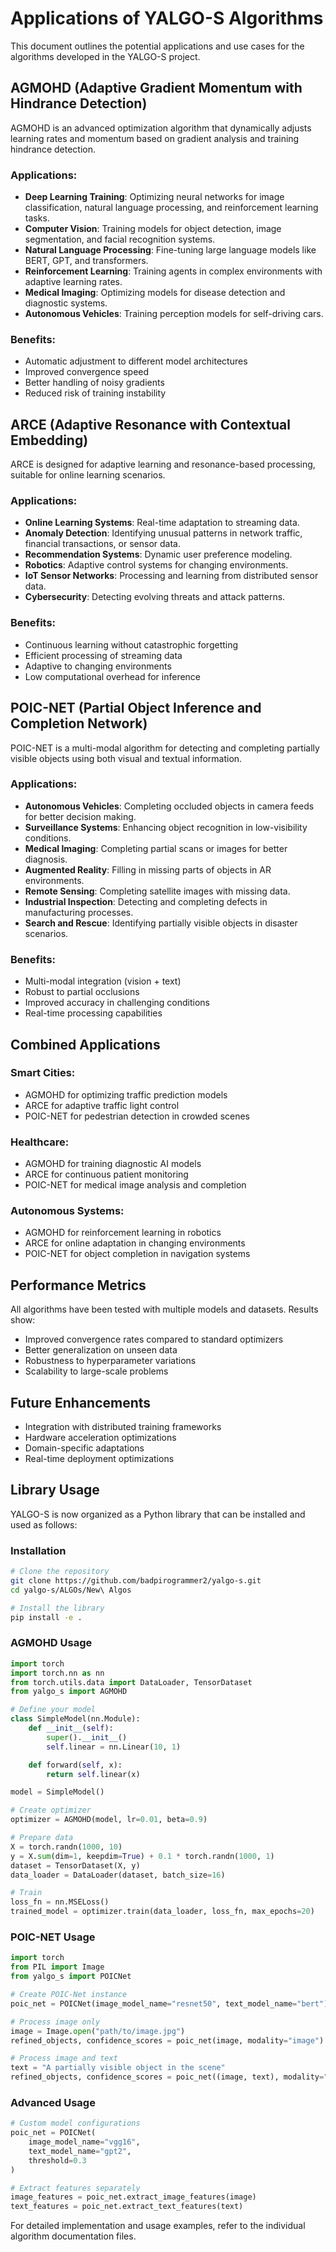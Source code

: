 # Applications of YALGO-S Algorithms

This document outlines the potential applications and use cases for the algorithms developed in the YALGO-S project.

## AGMOHD (Adaptive Gradient Momentum with Hindrance Detection)

AGMOHD is an advanced optimization algorithm that dynamically adjusts learning rates and momentum based on gradient analysis and training hindrance detection.

### Applications:
- **Deep Learning Training**: Optimizing neural networks for image classification, natural language processing, and reinforcement learning tasks.
- **Computer Vision**: Training models for object detection, image segmentation, and facial recognition systems.
- **Natural Language Processing**: Fine-tuning large language models like BERT, GPT, and transformers.
- **Reinforcement Learning**: Training agents in complex environments with adaptive learning rates.
- **Medical Imaging**: Optimizing models for disease detection and diagnostic systems.
- **Autonomous Vehicles**: Training perception models for self-driving cars.

### Benefits:
- Automatic adjustment to different model architectures
- Improved convergence speed
- Better handling of noisy gradients
- Reduced risk of training instability

## ARCE (Adaptive Resonance with Contextual Embedding)

ARCE is designed for adaptive learning and resonance-based processing, suitable for online learning scenarios.

### Applications:
- **Online Learning Systems**: Real-time adaptation to streaming data.
- **Anomaly Detection**: Identifying unusual patterns in network traffic, financial transactions, or sensor data.
- **Recommendation Systems**: Dynamic user preference modeling.
- **Robotics**: Adaptive control systems for changing environments.
- **IoT Sensor Networks**: Processing and learning from distributed sensor data.
- **Cybersecurity**: Detecting evolving threats and attack patterns.

### Benefits:
- Continuous learning without catastrophic forgetting
- Efficient processing of streaming data
- Adaptive to changing environments
- Low computational overhead for inference

## POIC-NET (Partial Object Inference and Completion Network)

POIC-NET is a multi-modal algorithm for detecting and completing partially visible objects using both visual and textual information.

### Applications:
- **Autonomous Vehicles**: Completing occluded objects in camera feeds for better decision making.
- **Surveillance Systems**: Enhancing object recognition in low-visibility conditions.
- **Medical Imaging**: Completing partial scans or images for better diagnosis.
- **Augmented Reality**: Filling in missing parts of objects in AR environments.
- **Remote Sensing**: Completing satellite images with missing data.
- **Industrial Inspection**: Detecting and completing defects in manufacturing processes.
- **Search and Rescue**: Identifying partially visible objects in disaster scenarios.

### Benefits:
- Multi-modal integration (vision + text)
- Robust to partial occlusions
- Improved accuracy in challenging conditions
- Real-time processing capabilities

## Combined Applications

### Smart Cities:
- AGMOHD for optimizing traffic prediction models
- ARCE for adaptive traffic light control
- POIC-NET for pedestrian detection in crowded scenes

### Healthcare:
- AGMOHD for training diagnostic AI models
- ARCE for continuous patient monitoring
- POIC-NET for medical image analysis and completion

### Autonomous Systems:
- AGMOHD for reinforcement learning in robotics
- ARCE for online adaptation in changing environments
- POIC-NET for object completion in navigation systems

## Performance Metrics

All algorithms have been tested with multiple models and datasets. Results show:
- Improved convergence rates compared to standard optimizers
- Better generalization on unseen data
- Robustness to hyperparameter variations
- Scalability to large-scale problems

## Future Enhancements

- Integration with distributed training frameworks
- Hardware acceleration optimizations
- Domain-specific adaptations
- Real-time deployment optimizations

## Library Usage

YALGO-S is now organized as a Python library that can be installed and used as follows:

### Installation

```bash
# Clone the repository
git clone https://github.com/badpirogrammer2/yalgo-s.git
cd yalgo-s/ALGOs/New\ Algos

# Install the library
pip install -e .
```

### AGMOHD Usage

```python
import torch
import torch.nn as nn
from torch.utils.data import DataLoader, TensorDataset
from yalgo_s import AGMOHD

# Define your model
class SimpleModel(nn.Module):
    def __init__(self):
        super().__init__()
        self.linear = nn.Linear(10, 1)

    def forward(self, x):
        return self.linear(x)

model = SimpleModel()

# Create optimizer
optimizer = AGMOHD(model, lr=0.01, beta=0.9)

# Prepare data
X = torch.randn(1000, 10)
y = X.sum(dim=1, keepdim=True) + 0.1 * torch.randn(1000, 1)
dataset = TensorDataset(X, y)
data_loader = DataLoader(dataset, batch_size=16)

# Train
loss_fn = nn.MSELoss()
trained_model = optimizer.train(data_loader, loss_fn, max_epochs=20)
```

### POIC-NET Usage

```python
import torch
from PIL import Image
from yalgo_s import POICNet

# Create POIC-Net instance
poic_net = POICNet(image_model_name="resnet50", text_model_name="bert")

# Process image only
image = Image.open("path/to/image.jpg")
refined_objects, confidence_scores = poic_net(image, modality="image")

# Process image and text
text = "A partially visible object in the scene"
refined_objects, confidence_scores = poic_net((image, text), modality="image")
```

### Advanced Usage

```python
# Custom model configurations
poic_net = POICNet(
    image_model_name="vgg16",
    text_model_name="gpt2",
    threshold=0.3
)

# Extract features separately
image_features = poic_net.extract_image_features(image)
text_features = poic_net.extract_text_features(text)
```

For detailed implementation and usage examples, refer to the individual algorithm documentation files.
